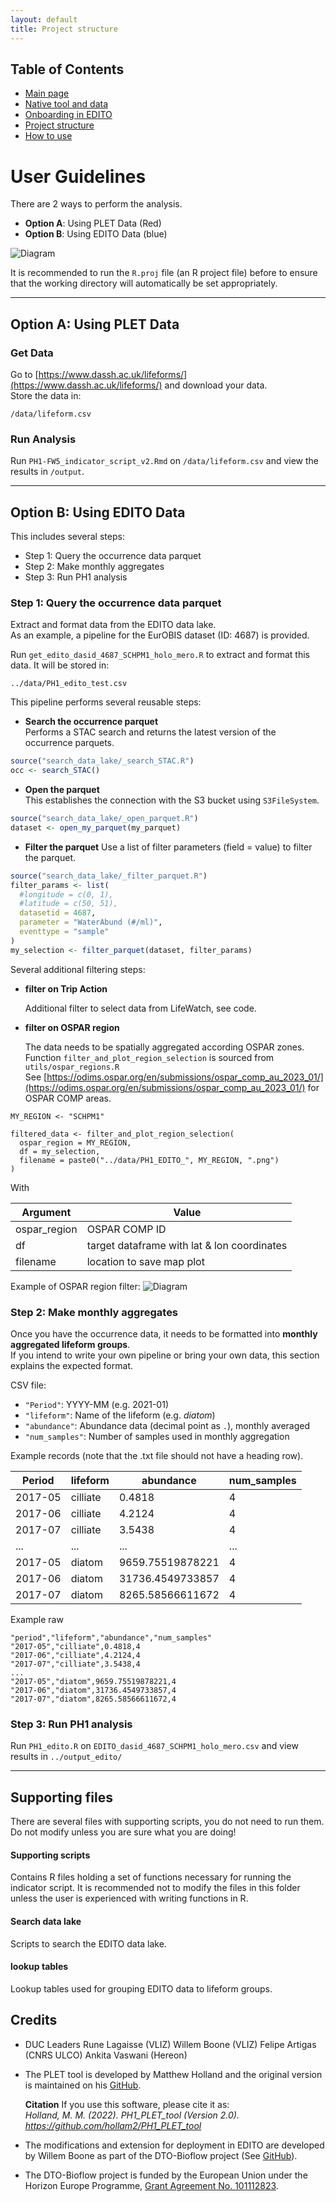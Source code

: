 ```yaml
---
layout: default
title: Project structure
---
```


## Table of Contents
- [Main page](index.md)
- [Native tool and data](PLET.md)
- [Onboarding in EDITO](EDITO.md)
- [Project structure](project_structure.md)
- [How to use](usage.md)

# User Guidelines
There are 2 ways to perform the analysis. 
- **Option A**: Using PLET Data (Red) 
- **Option B**: Using EDITO Data (blue)

![Diagram](https://docs.google.com/drawings/d/e/2PACX-1vQUvGo1Did9X1s5c-1ij6ncR05VUFoEwBvjtRm_AuGB5-ltQ8VdTQ1bwNI2bjXNubhwaW_mtb53OyWu/pub?w=1440&h=1080)



It is recommended to run the ```R.proj``` file (an R project file) before to ensure that the working directory will automatically be set appropriately.

----------------

## Option A: Using PLET Data

### Get Data
Go to [https://www.dassh.ac.uk/lifeforms/](https://www.dassh.ac.uk/lifeforms/) and download your data.  
Store the data in:

```
/data/lifeform.csv
```

### Run Analysis
Run 
```PH1-FW5_indicator_script_v2.Rmd``` on ```/data/lifeform.csv``` and view the results in ```/output```.

----------------

## Option B: Using EDITO Data

This includes several steps:
- Step 1: Query the occurrence data parquet
- Step 2: Make monthly aggregates
- Step 3: Run PH1 analysis

### Step 1: Query the occurrence data parquet
Extract and format data from the EDITO data lake.  
As an example, a pipeline for the EurOBIS dataset (ID: 4687) is provided.

Run ```get_edito_dasid_4687_SCHPM1_holo_mero.R``` to extract and format this data. It will be stored in:

```
../data/PH1_edito_test.csv
```

This pipeline performs several reusable steps:

- **Search the occurrence parquet**  
  Performs a STAC search and returns the latest version of the occurrence parquets.

```r
source("search_data_lake/_search_STAC.R")
occ <- search_STAC()
```

- **Open the parquet**  
  This establishes the connection with the S3 bucket using `S3FileSystem`.

```r
source("search_data_lake/_open_parquet.R")
dataset <- open_my_parquet(my_parquet)
```

- **Filter the parquet**
Use a list of filter parameters (field = value) to filter the parquet. 

```r
source("search_data_lake/_filter_parquet.R")
filter_params <- list(
  #longitude = c(0, 1),
  #latitude = c(50, 51),
  datasetid = 4687,
  parameter = "WaterAbund (#/ml)",
  eventtype = "sample"
)
my_selection <- filter_parquet(dataset, filter_params)
```

Several additional filtering steps:

- **filter on Trip Action** 

	Additional filter to select data from LifeWatch, see code.

- **filter on OSPAR region** 

	The data needs to be spatially aggregated according OSPAR zones. <br>
	Function ```filter_and_plot_region_selection``` is sourced from ```utils/ospar_regions.R``` <br>
	See [https://odims.ospar.org/en/submissions/ospar_comp_au_2023_01/](https://odims.ospar.org/en/submissions/ospar_comp_au_2023_01/) for OSPAR COMP areas.

```
MY_REGION <- "SCHPM1"

filtered_data <- filter_and_plot_region_selection(
  ospar_region = MY_REGION, 
  df = my_selection, 
  filename = paste0("../data/PH1_EDITO_", MY_REGION, ".png")
)
```
With  <br>

| Argument  		| Value						| 
| -------------   	|-------------	    				|
| ospar_region	  	| OSPAR COMP ID					|
| df		  	| target dataframe with lat & lon coordinates	|
| filename		| location to save map plot			|


Example of OSPAR region filter:
![Diagram](https://docs.google.com/drawings/d/e/2PACX-1vQ53hBADvUhgCfz51SNCazAc5AE-7EgPS7FNirDHsGPiFDVUEJIGgY5tgl6A8d2vjsIwQi8TdC_YgoH/pub?w=1440&h=1080)

### Step 2: Make monthly aggregates

Once you have the occurrence data, it needs to be formatted into **monthly aggregated lifeform groups**.  
If you intend to write your own pipeline or bring your own data, this section explains the expected format.

CSV file:

- `"Period"`: YYYY-MM (e.g. 2021-01)
- `"lifeform"`: Name of the lifeform (e.g. *diatom*)
- `"abundance"`: Abundance data (decimal point as `.`), monthly averaged
- `"num_samples"`: Number of samples used in monthly aggregation

Example records (note that the .txt file should not have a heading row).

| Period  		| lifeform		| abundance		| num_samples		|
| -------------   	|-------------	    	|-------------	  	|-------------	  	|
| 2017-05	  	| cilliate		| 0.4818		| 4			|
| 2017-06	  	| cilliate		| 4.2124		| 4			|
| 2017-07		| cilliate		| 3.5438		| 4			|
| ...			| ...			| ...			| ...			|
| 2017-05	  	| diatom		| 9659.75519878221	| 4			|
| 2017-06	  	| diatom		| 31736.4549733857	| 4			|
| 2017-07		| diatom		| 8265.58566611672	| 4			|


Example raw
```
"period","lifeform","abundance","num_samples"
"2017-05","cilliate",0.4818,4
"2017-06","cilliate",4.2124,4
"2017-07","cilliate",3.5438,4
...
"2017-05","diatom",9659.75519878221,4
"2017-06","diatom",31736.4549733857,4
"2017-07","diatom",8265.58566611672,4
```

### Step 3: Run PH1 analysis
Run ```PH1_edito.R``` on ```EDITO_dasid_4687_SCHPM1_holo_mero.csv``` and view results in ```../output_edito/```

----------------

## Supporting files
There are several files with supporting scripts, you do not need to run them. Do not modify unless you are sure what you are doing!

#### Supporting scripts
Contains R files holding a set of functions necessary for running the indicator script.
It is recommended not to modify the files in this folder unless the user is experienced with writing functions in R.

#### Search data lake
Scripts to search the EDITO data lake.

#### lookup tables
Lookup tables used for grouping EDITO data to lifeform groups.


## Credits
- DUC Leaders
	Rune Lagaisse (VLIZ)
	Willem Boone (VLIZ)
	Felipe Artigas (CNRS ULCO)
	Ankita Vaswani (Hereon)

- The PLET tool is developed by Matthew Holland and the original version is maintained on his [GitHub](https://github.com/hollam2/PH1_PLET_tool).

	**Citation**
	If you use this software, please cite it as:<br>
	*Holland, M. M. (2022). PH1_PLET_tool (Version 2.0). https://github.com/hollam2/PH1_PLET_tool*

- The modifications and extension for deployment in EDITO are developed by Willem Boone as part of the DTO-Bioflow project (See [GitHub](https://github.com/willem0boone/EDITO_PH1)).

- The DTO-Bioflow project is funded by the European Union under the Horizon Europe Programme, [Grant Agreement No. 101112823](https://cordis.europa.eu/project/id/101112823/results).



